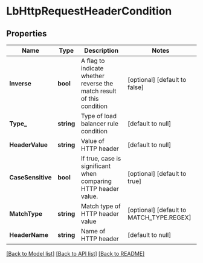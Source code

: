 # LbHttpRequestHeaderCondition

## Properties
Name | Type | Description | Notes
------------ | ------------- | ------------- | -------------
**Inverse** | **bool** | A flag to indicate whether reverse the match result of this condition | [optional] [default to false]
**Type_** | **string** | Type of load balancer rule condition | [default to null]
**HeaderValue** | **string** | Value of HTTP header | [default to null]
**CaseSensitive** | **bool** | If true, case is significant when comparing HTTP header value.  | [optional] [default to true]
**MatchType** | **string** | Match type of HTTP header value | [optional] [default to MATCH_TYPE.REGEX]
**HeaderName** | **string** | Name of HTTP header | [default to null]

[[Back to Model list]](../README.md#documentation-for-models) [[Back to API list]](../README.md#documentation-for-api-endpoints) [[Back to README]](../README.md)

